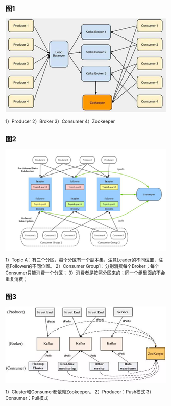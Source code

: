 
## 图1

![](/assets/kafka-act1.jpeg)

1）Producer
2）Broker
3）Consumer
4）Zookeeper

## 图2
![](/assets/kafka-003.jpeg)

1）Topic A：有三个分区，每个分区有一个副本集，注意Leader的不同位置，注意Follower的不同位置。
2）Consumer Group1：分别消费每个Broker；每个Consumer只能消费一个分区；
3）消费者是按照分区来的；同一个组里面的不会重复消费；

## 图3
![](/assets/kafka02.png)

1）Cluster和Consumer都依赖Zookeeper。
2）Producer：Push模式
3）Consumer：Pull模式
